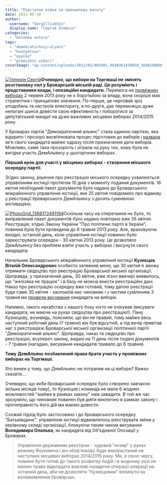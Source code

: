 ```yaml
---
title: "Підступна війна за принципову висоту"
date: 2013-05-10
author: 
  username: "SergIlliukhin"
  display_name: "Сергій Іллюхін"
categories: 
  - "kolonka-avtora"
tags: 
  - "demokratichniy-alyans"
  - "kuznyetsov"
  - "opalko"
  - "promizhni-vibori"
coverImage: "wp-content/uploads/2013/05/405401_4430361438950_1646208696_n_2.jpg"
---
```


[![Іллюхін Сергій](https://mpz.brovary.org/wp-content/uploads/2013/05/405401_4430361438950_1646208696_n_2.jpg "Сергій Іллюхін: Підступна війна за принципову висоту")](https://mpz.brovary.org/wp-content/uploads/2013/05/405401_4430361438950_1646208696_n_2.jpg)**Очевидно, що вибори на Торгмаші не змінять розстановку сил у Броварській міській раді. Це розуміють і представники влади, і опозиційні кандидати.** Перемога на [проміжних виборах](https://mpz.brovary.org/zaminu-rizanenku-zhiteli-torgmashu-obiratimut-na-pochatku-lita/ "Заміну Різаненку жителі Торгмашу обиратимуть на початку літа") 2 червня 2013 року не є боротьбою за владу, вона скоріше має стратегічне і принципове значення. По-перше, це черговий зріз уподобань та настроїв електорату, а по-друге, дає переможцю дуже непогані шанси довести свою ефективність і поборотися за депутатський мандат на дуже важливих місцевих виборах 2014/2015 року.

У Броварах партія "Демократичний альянс" стала єдиною партією, яка відкрито і прозоро висвітлювала процес підготовки до виборів і [назвала](https://mpz.brovary.org/stav-vidomiy-pershiy-pretendent-na-krislo-u-miskiy-radi-vid-torgmashu/ "Став відомий перший претендент на “крісло” у міській раді від Торгмашу") ім'я свого кандидата майже одразу після призначення дати виборів. Можливо, саме така прозорість і зіграла на руку тих, кому була не вигідна участь ДемАльянсу у цьогорічних виборах.

**Перший крок для участі у місцевих виборах - створення міського осередку партії.**

Згідно закону, рішення про реєстрацію міського осередку ухвалюється управлінням юстиції протягом 10 днів з моменту подання документів. 16 квітня необхідний пакет документів було надано до Броварського міжрайонного управління юстиції, яке 25 квітня повідомило про відмову у реєстрації броварського ДемАльянсу з досить сумнівною мотивацією.

[![PhotoGrid_1368172491194](https://mpz.brovary.org/wp-content/uploads/2013/05/PhotoGrid_1368172491194.jpg)](https://mpz.brovary.org/wp-content/uploads/2013/05/PhotoGrid_1368172491194.jpg)Оскільки часу на сперечання не було, то виправлений пакет документів було надано повторно вже 26 квітня. Реєстрація, згідно Закону України "Про політичні партії в Україні", повинна була бути проведена до 6 травня 2013 року. Але, враховуючи вихідні, останній день, коли управління юстиції повинно було зареєструвати осередок - 30 квітня 2013 року. Це дозволяло ДемАльянсу без проблем взяти участь у виборах і висунути свого кандидата.

Начальник Броварського міжрайонного управління юстиції **Кузнєцов Віталій Олександрович** особисто запевнив мене, що 30 квітня я зможу отримати свідоцтво про реєстрацію Броварської міської організації. Щоправда, у призначений день, 30 квітня, вже пізно ввечері виявилось, що "желізяка не працює" і в базу не можна внести реєстраційні дані. Наказ про реєстрацію осередку вже готовий, тому датою реєстрації буде саме 30 квітня - заспокоїв нас чиновник і з чистим сумлінням 3 травня ми [провели висування](https://mpz.brovary.org/brovarski-aktivisti-viznachilis-iz-kandidatom-dlya-uchasti-u-viborah-na-torgmashi/ "Броварські активісти визначились із кандидатом для участі у виборах на Торгмаші") кандидата на вибори.

Напевно, такого нахабства з нашого боку ніхто не очікував (висувати кандидата, не маючи на руках свідоцтва про реєстрацію!). Пану Кузнєцову, вочевидь, пояснили, що він не правий, тому майже весь наступний робочий день (7 травня) він був відсутній, а під вечір привітав нас з реєстрацією Броварської міської організації політичної партії "Демократичний альянс". Щоправда, наказ та свідоцтво про реєстрацію, всупереч закону, видані на 11 день після подачі документів - 7 травня (нагадаю, висування кандидатів тривало до 6 травня).

**Тому ДемАльянс позбавлений права брати участь у проміжних виборах на Торгмаші.**

Хто винен у тому, що ДемАльянс не потрапив на ці вибори? Важко сказати...

Очевидно, що якби броварський осередок було створено завчасно (кілька місяців тому), то Кузнєцов і команда не мали б жодних можливостей "майже в рамках закону" нам завадити. В той же час зрозуміло, що чиновник повинен був діяти виключно в рамках закону і протиправність його дій ми маємо довести.

Схожий підхід було застосовано і до броварського осередку "Батьківщини": управління юстиції відмовлялось реєструвати зміни у керівному складі організації, блокуючи таким чином висування **Володимира Опалька**, як кандидата від Об'єднаної Опозиції у Броварах.

> Управління державним реєстром - чудовий "козир" у руках режиму Януковича і він обов'язково буде використаний на наступних місцевих виборах 2014/2015 року. Ми, в свою чергу, повинні бути готові до такого розвитку подій і в жодному разі не маємо права відкладати важливі юридичні операції операції на останній день, аби не дозволяти "Кузнєцовим" вплинути на волевиявлення броварчан.
